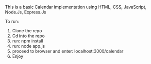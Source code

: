 This is a basic Calendar implementation using HTML, CSS, JavaScript, Node.Js, Express.Js

To run:

1. Clone the repo
3. Cd into the repo
4. run: npm install
5. run: node app.js
6. proceed to browser and enter: localhost:3000/calendar
7. Enjoy
